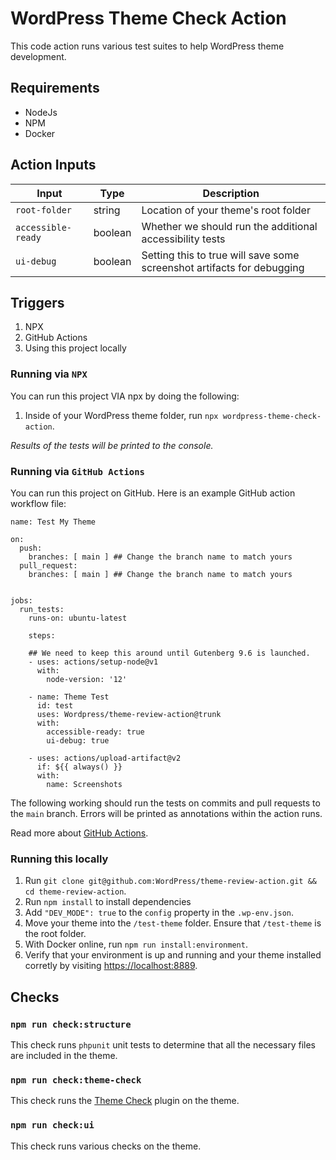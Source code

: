 # WordPress Theme Check Action

This code action runs various test suites to help WordPress theme development. 

## Requirements

-   NodeJs
-   NPM
-   Docker

## Action Inputs

| Input              | Type    | Description                                                            |
| ------------------ | ------- | ---------------------------------------------------------------------- |
| `root-folder`      | string  | Location of your theme's root folder                                   |
| `accessible-ready` | boolean | Whether we should run the additional accessibility tests               |
| `ui-debug`         | boolean | Setting this to true will save some screenshot artifacts for debugging |

## Triggers 

1. NPX
2. GitHub Actions
3. Using this project locally


### Running via `NPX`
You can run this project VIA npx by doing the following:

1. Inside of your WordPress theme folder, run `npx wordpress-theme-check-action`.

_Results of the tests will be printed to the console._

### Running via `GitHub Actions`
You can run this project on GitHub. Here is an example GitHub action workflow file:

```
name: Test My Theme 

on:
  push:
    branches: [ main ] ## Change the branch name to match yours
  pull_request:
    branches: [ main ] ## Change the branch name to match yours


jobs:
  run_tests:
    runs-on: ubuntu-latest

    steps:
    
    ## We need to keep this around until Gutenberg 9.6 is launched.
    - uses: actions/setup-node@v1
      with:
        node-version: '12'  

    - name: Theme Test
      id: test
      uses: Wordpress/theme-review-action@trunk
      with:
        accessible-ready: true 
        ui-debug: true

    - uses: actions/upload-artifact@v2
      if: ${{ always() }}
      with:
        name: Screenshots

```

The following working should run the tests on commits and pull requests to the `main` branch. Errors will be printed as annotations within the action runs. 

Read more about [GitHub Actions](https://docs.github.com/en/free-pro-team@latest/actions).

### Running this locally

1. Run `git clone git@github.com:WordPress/theme-review-action.git && cd theme-review-action`. 
2. Run `npm install` to install dependencies
3. Add `"DEV_MODE": true` to the `config` property in the `.wp-env.json`.
4. Move your theme into the `/test-theme` folder. Ensure that `/test-theme` is the root folder.
5. With Docker online, run `npm run install:environment`.
6. Verify that your environment is up and running and your theme installed corretly by visiting [https://localhost:8889](https://localhost:8889).

## Checks

### `npm run check:structure`

This check runs `phpunit` unit tests to determine that all the necessary files are included in the theme. 

### `npm run check:theme-check`

This check runs the [Theme Check](https://wordpress.org/plugins/theme-check/) plugin on the theme. 

### `npm run check:ui`

This check runs various checks on the theme. 


